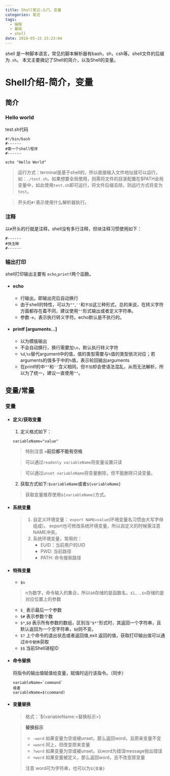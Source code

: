 ```yaml
---
title: Shell笔记-入门、变量
categories: 笔记
tags:
  - 编程
  - 基础
  - shell
date: 2018-05-15 15:23:04
---
```

shell 是一种脚本语言，常见的脚本解析器有bash，sh，csh等。shell文件的后缀为`.sh`。
本文主要摘记了Shell的简介，以及Shell的变量。
<!-- more-->

# Shell介绍-简介，变量
## 简介
### Hello world
test.sh代码
```shell
#!/bin/bash
#------
#第一个shell程序
#------

echo "Hello World"
```
> 运行方式：terminal是基于shell的，所以直接输入文件地址就可以运行，如：`./test.sh`。如果想要全局使用，则需将文件的目录配置在$PATH全局变量中，如此使用`test.sh`即可运行，将文件后缀去除，则运行方式将变为`test`。

> 开头的`#!`表示使用什么解析器执行。

### 注释
以`#`开头的行就是注释，shell没有多行注释，但块注释习惯使用如下：
```shell
#------
#快注释
#------
```
### 输出打印
shell打印输出主要有 `echo`,`printf`两个函数。
- #### echo <string>
    - 行输出，即输出完后自动换行
    - 由于shell的特性，<string>可以为`""`,`''`和`不加`这三种形式，总的来说，在转义字符方面都存在着不同，建议使用`""`形式输出或者定义字符串。
    - 参数`-e`，表示执行转义字符。echo默认是不执行的。
    
- #### printf <string> [arguments...]
    - 以<string>为模版输出
    - 不会自动换行，换行需要加`\n`，默认执行转义字符
    - `%d`,`%s`替代argument中的值，值的类型需要与`%`值的类型依次对应；若arguments的值多于<string>中的`%`值，表示轮回输出arguments
    - 在printf的<string>中`""`和`''`含义相同，但`不加`却会使语法混乱，从而无法解析，所以为了统一，建议一直使用`""`。

## 变量/常量
### 变量
- #### 定义/获取变量
    1. 定义格式如下：
    ```shell
    variableName="value"
    ```
    >特别注意 **`=`前后都不能有空格**
    
    >可以通过`readonly variableName`将变量设置只读
    
    >可以通过`unset variableName`将变量删除，但不能删除只读变量。
    
    2. 获取方式如下:`$variableName`或者`${variableName}`
    >获取变量推荐使用`${variableName}`方式。

- #### 系统变量
    > 1. 自定义环境变量： `export NAME=value`(环境变量名习惯由大写字母组成)，
    >   export也可修改系统环境变量，所以自定义的时候需注意NAME冲突。
    > 2. 系统环境变量，常用的：
    >    - EUID：当前用户的UID
    >    - PWD:  当前路径
    >    - PATH:  命令搜索路径

- #### 特殊变量
    - `$n` 
    > n为数字，命令输入的集合，所以`$0`存储的是函数名，`$1,..$n`存储的是对应位置上的参数
    
    - `$_` 表示最后一个参数
    - `$#` 表示参数个数
    - `$*`,`$@` 表示所有参数的数组，区别当`"$*"`形式时，其返回一个字符串，且默认返回为一个空字符串，`$@`则不变。
    - `$?` 上个命令的退出状态或者返回值,exit 返回的值，获取打印输出值可以通过`命令替换`获取
    - `$$` 当前Shell进程ID

- #### 命令替换
    将指令的输出值赋值给变量，赋值时运行该指令。（同步）
    ```shell
    variableName=`command`
    或者
    variableName=$(command)
    ```
- #### 变量替换
    >格式：`${variableName:<替换标示>}
    
    >**替换标示**
    > - `-word` 如果变量为空或被unset，那么返回word，且原来变量不变
    > - `=word` 同上，但改变原来变量
    > - `?word` 如果变量为空或被unset，以word为错误message抛出错误
    > - `+word` 如果变量被定义，那么返回word，且不改变原变量
    >
    >注意 word可为字符串，也可以为`${变量}`